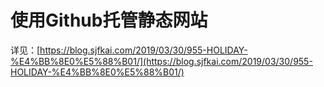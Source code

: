 # 使用Github托管静态网站


详见：[https://blog.sjfkai.com/2019/03/30/955-HOLIDAY-%E4%BB%8E0%E5%88%B01/](https://blog.sjfkai.com/2019/03/30/955-HOLIDAY-%E4%BB%8E0%E5%88%B01/)